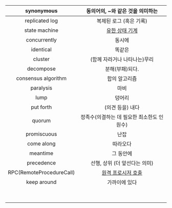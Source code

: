 | synonymous | 동의어의, ~와 같은 것을 의미하는 |
| :---: | :---: |
| replicated log | 복제된 로그 \(혹은 기록\) |
| state machine | [유한 상태 기계](https://en.wikipedia.org/wiki/Finite-state_machine) |
| concurrently | 동시에 |
| identical | 똑같은 |
| cluster | \(함께 자라거나 나타나는\)무리 |
| decompose | 분해\(부패\)되다. |
| consensus algorithm | 합의 알고리즘 |
| paralysis | 마비 |
| lump | 덩어리 |
| put forth | \(의견 등을\) 내다 |
| quorum | 정족수\(의결하는 데 필요한 최소한도 인원수\) |
| promiscuous | 난잡 |
| come along | 따라오다 |
| meantime | 그 동안에 |
| precedence | 선행, 상위 \(더 앞선다는 의미\) |
| RPC\(RemoteProcedureCall\) | [원격 프로시저 호출](https://ko.wikipedia.org/wiki/원격_프로시저_호출) |
| keep around | 가까이에 있다 |
|  |  |
|  |  |
|  |  |
|  |  |
|  |  |
|  |  |
|  |  |
|  |  |



